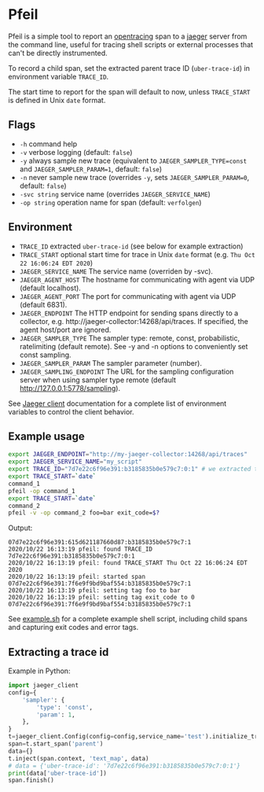 # Pfeil

Pfeil is a simple tool to report an [opentracing](http://opentracing.io) span to
a [jaeger](https://www.jaegertracing.io) server from the command line, useful
for tracing shell scripts or external processes that can't be directly
instrumented. 

To record a child span, set the extracted parent trace ID (`uber-trace-id`) in
environment variable `TRACE_ID`.

The start time to report for the span will default to now, unless `TRACE_START`
is defined in Unix `date` format.

## Flags

* `-h` command help
* `-v` verbose logging (default: `false`)
* `-y` always sample new trace (equivalent to `JAEGER_SAMPLER_TYPE=const` and
  `JAEGER_SAMPLER_PARAM=1`, default: `false`)
* `-n` never sample new trace (overrides `-y`, sets `JAEGER_SAMPLER_PARAM=0`,
  default: `false`)
* `-svc string` service name (overrides `JAEGER_SERVICE_NAME`)
* `-op string` operation name for span (default: `verfolgen`) 

## Environment

* `TRACE_ID` extracted `uber-trace-id` (see below for example extraction)
* `TRACE_START` optional start time for trace in Unix `date` format (e.g. `Thu
  Oct 22 16:06:24 EDT 2020`)
* `JAEGER_SERVICE_NAME` The service name (overriden by -svc).
* `JAEGER_AGENT_HOST` The hostname for communicating with agent via UDP (default localhost).
* `JAEGER_AGENT_PORT` The port for communicating with agent via UDP (default 6831).
* `JAEGER_ENDPOINT` The HTTP endpoint for sending spans directly to a collector,
  e.g. http://jaeger-collector:14268/api/traces. If specified, the agent
  host/port are ignored.
* `JAEGER_SAMPLER_TYPE` The sampler type: remote, const, probabilistic,
  ratelimiting (default remote). See -y and -n options to conveniently set const
  sampling.
* `JAEGER_SAMPLER_PARAM` The sampler parameter (number).
* `JAEGER_SAMPLING_ENDPOINT` The URL for the sampling configuration server when
  using sampler type remote (default http://127.0.0.1:5778/sampling).

See [Jaeger client](https://github.com/jaegertracing/jaeger-client-go)
documentation for a complete list of environment variables to control the client
behavior.

## Example usage

``` sh
export JAEGER_ENDPOINT="http://my-jaeger-collector:14268/api/traces"
export JAEGER_SERVICE_NAME="my_script"
export TRACE_ID="7d7e22c6f96e391:b3185835b0e579c7:0:1" # we extracted this from some parent process
export TRACE_START=`date`
command_1
pfeil -op command_1
export TRACE_START=`date`
command_2
pfeil -v -op command_2 foo=bar exit_code=$?
```

Output: 

```
07d7e22c6f96e391:615d621187660d87:b3185835b0e579c7:1
2020/10/22 16:13:19 pfeil: found TRACE_ID 7d7e22c6f96e391:b3185835b0e579c7:0:1
2020/10/22 16:13:19 pfeil: found TRACE_START Thu Oct 22 16:06:24 EDT 2020
2020/10/22 16:13:19 pfeil: started span 07d7e22c6f96e391:7f6e9f9bd9baf554:b3185835b0e579c7:1
2020/10/22 16:13:19 pfeil: setting tag foo to bar
2020/10/22 16:13:19 pfeil: setting tag exit_code to 0
07d7e22c6f96e391:7f6e9f9bd9baf554:b3185835b0e579c7:1
```

See [example.sh](./example.sh) for a complete example shell script, including
child spans and capturing exit codes and error tags.

## Extracting a trace id

Example in Python:

``` python
import jaeger_client
config={
    'sampler': {
        'type': 'const',
        'param': 1,
    },
}
t=jaeger_client.Config(config=config,service_name='test').initialize_tracer()
span=t.start_span('parent')
data={}
t.inject(span.context, 'text_map', data)
# data = {'uber-trace-id': '7d7e22c6f96e391:b3185835b0e579c7:0:1'}
print(data['uber-trace-id'])
span.finish()
```
